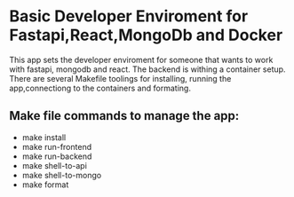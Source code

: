 # Basic Developer Enviroment for Fastapi,React,MongoDb and Docker

This app sets the developer enviroment for someone that wants to work with fastapi, mongodb and react.
The backend is withing a container setup. There are several Makefile toolings for installing, running the app,connectiong to the containers and formating.

## Make file commands to manage the app:

- make install
- make run-frontend
- make run-backend
- make shell-to-api
- make shell-to-mongo
- make format
